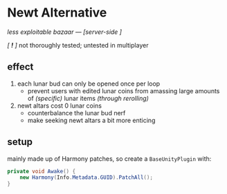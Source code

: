 # Newt Alternative
*less exploitable bazaar — \[server-side \]*

*[ **!** ]* not thoroughly tested; untested in multiplayer

## effect
1. each lunar bud can only be opened once per loop
    - prevent users with edited lunar coins from amassing large amounts of *(specific)* lunar items *(through rerolling)*
2. newt altars cost 0 lunar coins
    - counterbalance the lunar bud nerf
    - make seeking newt altars a bit more enticing

## setup
mainly made up of Harmony patches, so create a `BaseUnityPlugin` with:
```cs
private void Awake() {
    new Harmony(Info.Metadata.GUID).PatchAll();
}
```

